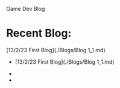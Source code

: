 Game Dev Blog

# Recent Blog: 
[13/2/23 First Blog](./Blogs/Blog 1_1.md)



* [13/2/23 First Blog](./Blogs/Blog 1_1.md)

*

*

